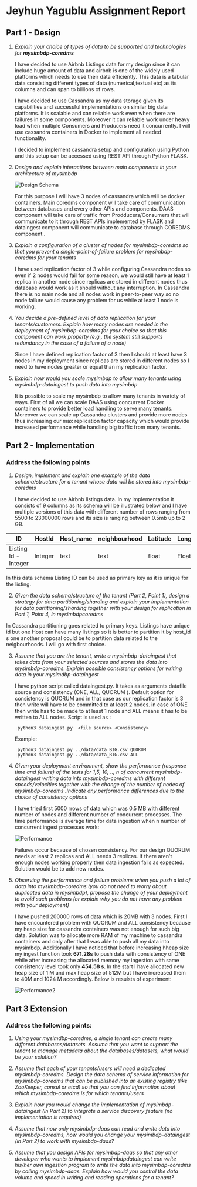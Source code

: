 # Jeyhun Yagublu Assignment Report

## Part 1 - Design

1. *Explain your choice of types of data to be supported and technologies for*  ***mysimbdp-coredms***
    

    I have decided to use Airbnb Listings data for my design since it can include huge amount of data and airbnb is one of the widely used platforms which needs to use their data efficiently. This data is a tabular data consisting different types of data (numerical,textual etc) as its columns and can span to billions of rows. 
    
    I have decided to use Cassandra as my data storage given its capabilities and successful implementations on similar big data platforms. It is scalable and  can reliable work even when there are failures in some components. Moreover it can reliable work under heavy load when multiple Consumers and Producers need it concurrently. I will use cassandra containers in Docker to implement all needed functionality.

    I decided to implement cassandra setup and configuration using Python and this setup can be accessed using REST API through Python FLASK.




2. *Design and explain interactions between main components in your architecture of mysimbdp*


  
    ![Design Schema](Design_Schema.jpg "Design Schema")

    For this purpose I will have 3 nodes of cassandra which will be docker containers. Main coredms component will take care of communication between databases and every other APIs and components. DAAS component will take care of traffic from Prodducers/Consumers that will communicate to it through REST APIs  implemented by FLASK and dataingest component will communicate to database through  COREDMS component .



3. *Explain a configuration of a cluster of nodes for mysimbdp-coredms so that you prevent a single-point-of-failure problem for mysimbdp-coredms for your tenants* 


    I have used replication factor of 3  while configuring Cassandra nodes so even if 2 nodes would fail for some reason, we would still have at least 1 replica in another node since replicas are stored in different nodes thus database would work as it should without any interruption. In Cassandra there is no main node and all nodes work in peer-to-peer way so no node failure would cause any problem for us while at least 1 node is working.



4. *You decide a pre-defined level of data replication for your tenants/customers. Explain how many nodes are needed in the deployment of mysimbdp-coredms for your choice so that this component can work property (e.g., the system still supports redundancy in the case of a failure of a node)*

    Since I have defined replication factor of 3 then I should at least have  3 nodes in my deployment since replicas are stored in different nodes so I need to have nodes greater or equal than my replication factor.



5. *Explain how would you scale mysimbdp to allow many tenants using mysimbdp-dataingest to push data into mysimbdp*

    It is possible to scale my mysimbdp to allow many tenants in variety of ways. First of all we can scale DAAS using concurrent Docker containers to provide better load handling to serve many tenants. Moreover we can scale up Cassandra clusters and provide more nodes thus increasing our max replication factor capacity which would provide increased performance while handling big traffic from many tenants.



## Part 2 - Implementation 
### Address the following points


1. *Design, implement and explain one example of the data schema/structure for a tenant whose data will be stored into
mysimbdp-coredms*

    I have decided to use Airbnb listings data. In my implementation it consists of 9 columns as its schema will be illustrated below and I have multiple versions of this data with different number of rows ranging from 5500 to 23000000 rows and its size is ranging between 0.5mb  up to 2 GB.

| ID      | HostId | Host_name      | neighbourhood | Latitude      | Longitude | Room_type      | Price | Availability_365  | 
| ----------- | ----------- | ----------- | ----------- | ----------- | ----------- | ----------- | ----------- | ----------- |
| Listing Id -  Integer      |  Integer    |text    | text    | float    | Float    |  text    | Integer    |Availability - Integer   |



In this data schema Listing ID can be used as primary key as it is unique for the listing.

2. *Given the data schema/structure of the tenant (Part 2, Point 1), design a strategy for data partitioning/sharding and explain your implementation for data partitioning/sharding together with your design for replication in Part 1, Point 4, in mysimbdpcoredms*

In Cassandra partitioning goes related to primary keys. Listings have unique id but one Host can have many listings so it is better to partition it by host_id s  one another proposal could be to partition data related to the neigbourhoods. I will go with first choice.


3. *Assume that you are the tenant, write a mysimbdp-dataingest that takes data from your selected sources and stores the data into mysimbdp-coredms. Explain possible consistency options for writing data in your mysimdbp-dataingest*

    I have python script called dataingest.py. It takes as arguments  datafile source and consistency (ONE, ALL, QUORUM ). Default option for consistency is QUORUM and in that case as our replication factor is 3 then write will have to be committed to at least 2 nodes. in case of ONE then write has to be made to at least 1 node and ALL means it has to be written to ALL nodes.
    Script is used as :

        python3 dataingest.py  <file source> <Consistency>

    Example:

        python3 dataingest.py ../data/data_BIG.csv QUORUM
        python3 dataingest.py ../data/data_BIG.csv ALL


4. *Given your deployment environment, show the performance (response time and failure) of the tests for 1,5, 10, .., n of concurrent mysimbdp-dataingest writing data into mysimbdp-coredms with different speeds/velocities together with the change of the number of nodes of mysimbdp-coredms .Indicate any performance differences due to the choice of consistency options*
 
    I have tried first 5000 rrows of data which was 0.5 MB with different number of nodes and different number of concurrent processes. The time performance is average time for data ingestion when n number of concurrent ingest processes work:


    ![Performance](Performance_0.5MB.jpg "Performance")

    Failures occur because of chosen consistency. For our design QUORUM needs at least 2 replicas and ALL needs 3 replicas. If there aren't enough nodes working properly then data ingestion fails as expected. Solution  would be to add new nodes.




5. *Observing the performance and failure problems when you push a lot of data into mysimbdp-coredms (you do not need to worry about duplicated data in mysimbdp), propose the change of your deployment to avoid such problems (or explain why you do not have any problem with your deployment)*

    I have pushed 200000 rows of data which is 20MB with 3 nodes. First I have encountered problem with QUORUM and ALL consistency because my heap size for cassandra containers was not enough for such big data. Solution was to allocate more RAM of my machine to cassandra containers and only after that I was able to push all my data into mysimbdp. Additionally I have noticed that before increasing hheap size my ingest function took **671.28s** to push data with consistency of ONE while after increasing the allocated memory my ingestion with same consistency level took only **454.58 s**. In the start I have allocated new heap size of 1 M and max heap size of 512M but I have increased them to 40M and 1024 M accordingly.  Below is resulsts of experiment:

    
    ![Performance2](performance_20mb.jpg "Performance2")



## Part 3 Extension 
  ### Address the following points:


1. *Using your mysimdbp-coredms, a single tenant can create many different databases/datasets. Assume that you want to support the tenant to manage metadata about the databases/datasets, what would be your solution?* 




2. *Assume that each of your tenants/users will need a dedicated mysimbdp-coredms. Design the data schema of service information for mysimbdp-coredms that can be published into an existing registry (like ZooKeeper, consul or etcd) so that you can find information about which mysimbdp-coredms is for which tenants/users*



3. *Explain how you would change the implementation of mysimbdp-dataingest (in Part 2) to integrate a service discovery feature (no implementation is required)*



4. *Assume that now only mysimbdp-daas can read and write data into mysimbdp-coredms, how would you change your mysimbdp-dataingest (in Part 2) to work with mysimbdp-daas?* 



5. *Assume that you design APIs for mysimbdp-daas so that any other developer who wants to implement mysimbdpdataingest can write his/her own ingestion program to write the data into mysimbdp-coredms by calling mysimbdp-daas. Explain how would you control the data volume and speed in writing and reading operations for a tenant?*

